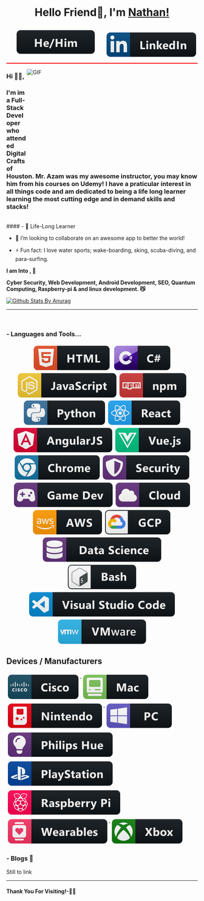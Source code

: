 # <h1 align="center">Hello Friend👋, I'm [Nathan!](https://code-blooded-dev.surge.sh) 
## <h2 align="center"> <img src="https://raw.githubusercontent.com/NathanNoSudo/NathanNoSudo/master/svg/pronouns/hehim.svg" ><a href="https://linkedin.com/in/nathanorris/">  <img href="https://linkedin.com/in/nathanorris" src="https://raw.githubusercontent.com/NathanNoSudo/NathanNoSudo/master/svg/social/linkedin.svg" alt="linkedin" style="float:right; align:right; margin:6px 4px"></a> 
  
<hr style="height:2px;border-width:0;color:gray;background-color:red">

<img align="right" height="270px" width="450px" alt="GIF" src="https://media.giphy.com/media/xT1XGzXhVgWRLN1Cco/giphy.gif" />

### Hi 🙋‍♂️,
### I'm im a Full-Stack Developer who attended DigitalCrafts of Houston. Mr. Azam was my awesome instructor, you may know him from his courses on Udemy! I have a praticular interest in all things code and am dedicated to being a life long learner learning the most cutting edge and in demand skills and stacks!
<br />
#### - 🔭 Life-Long Learner 

- 👯 I’m looking to collaborate on an awesome app to better the world!

- ⚡ Fun fact: I love water sports; wake-boarding, sking, scuba-diving, and para-surfing.

**I am Into , 🙏**

**Cyber Security, Web Development, Android Development, SEO, Quantum Computing, Raspberry-pi & and linux development. 😼**
<br />

[![Github Stats By Anurag](https://github-readme-stats.vercel.app/api?username=NathanNoSudo&show_icons=true&title_color=fff&icon_color=79ff97&text_color=9f9f9f&bg_color=151515)](https://github.com/anuraghazra/github-readme-stats)

*************

<br />

### - Languages and Tools...

<p align="center">

<!-- For more icons please follow  https://github.com/MikeCodesDotNET/ColoredBadges -->

 <img src="https://raw.githubusercontent.com/NathanNoSudo/NathanNoSudo/master/svg/dev/languages/html.svg" alt="html" style="vertical-align:top; margin:4px">    
<img src="https://raw.githubusercontent.com/NathanNoSudo/NathanNoSudo/master/svg/dev/languages/csharp.svg" alt="csharp" style="vertical-align:top; margin:4px"><img src="https://raw.githubusercontent.com/NathanNoSudo/NathanNoSudo/master/svg/dev/languages/js.svg" alt="js" style="vertical-align:top; margin:4px"><img src="https://raw.githubusercontent.com/NathanNoSudo/NathanNoSudo/master/svg/dev/services/npm.svg" alt="npm" style="vertical-align:top; margin:4px"><img src="https://raw.githubusercontent.com/NathanNoSudo/NathanNoSudo/master/svg/dev/languages/python.svg" alt="python" style="vertical-align:top; margin:4px"><img src="https://raw.githubusercontent.com/NathanNoSudo/NathanNoSudo/master/svg/dev/frameworks/react.svg" alt="react" style="vertical-align:top; margin:4px"><img src="svg/dev/frameworks/angular.svg" alt="angular" style="vertical-align:top; margin:4px"><img src="https://raw.githubusercontent.com/NathanNoSudo/NathanNoSudo/master/svg/dev/frameworks/vue.svg" alt="vue" style="vertical-align:top; margin:4px"><img src="https://raw.githubusercontent.com/NathanNoSudo/NathanNoSudo/master/svg/dev/misc/chrome.svg" alt="chrome" style="vertical-align:top; margin:4px"><img src="https://raw.githubusercontent.com/NathanNoSudo/NathanNoSudo/master/svg/dev/misc/security.svg" alt="security" style="vertical-align:top; margin:4px"><img src="https://raw.githubusercontent.com/NathanNoSudo/NathanNoSudo/master/svg/dev/misc/gamedev.svg" alt="gamedev" style="vertical-align:top; margin:4px"><img src="https://raw.githubusercontent.com/NathanNoSudo/NathanNoSudo/master/svg/dev/misc/cloud.svg" alt="cloud" style="vertical-align:top; margin:4px"><img src="https://raw.githubusercontent.com/NathanNoSudo/NathanNoSudo/master/svg/dev/services/aws.svg" alt="aws" style="vertical-align:top; margin:4px"><img src="https://raw.githubusercontent.com/NathanNoSudo/NathanNoSudo/master/svg/dev/services/gcp.svg" alt="gcp" style="vertical-align:top; margin:4px"><img src="https://raw.githubusercontent.com/NathanNoSudo/NathanNoSudo/master/svg/dev/misc/datascience.svg" alt="datascience" style="vertical-align:top; margin:4px"><img src="https://raw.githubusercontent.com/NathanNoSudo/NathanNoSudo/master/svg/dev/tools/bash.svg" alt="bash" style="vertical-align:top; margin:4px"><img src="https://raw.githubusercontent.com/NathanNoSudo/NathanNoSudo/master/svg/dev/tools/visualstudio_code.svg" alt="vscode" style="vertical-align:top; margin:4px"><img src="https://raw.githubusercontent.com/NathanNoSudo/NathanNoSudo/master/svg/dev/tools/vmware.svg" alt="vmware" style="vertical-align:top; margin:4px">

</p>

## Devices / Manufacturers
<p align="left">

  <a href="#">
    <img src="https://raw.githubusercontent.com/NathanNoSudo/NathanNoSudo/master/svg/devices/cisco.svg" alt="cisco" style="vertical-align:top; margin:6px 4px">
  </a>  

  <a href="#">
    <img src="https://raw.githubusercontent.com/NathanNoSudo/NathanNoSudo/master/svg/devices/mac.svg" alt="mac" style="vertical-align:top; margin:6px 4px">
  </a>  

  <a href="#">
    <img src="https://raw.githubusercontent.com/NathanNoSudo/NathanNoSudo/master/svg/devices/nintendo.svg" alt="nintendo" style="vertical-align:top; margin:6px 4px">
  </a>  

  <a href="#">
    <img src="https://raw.githubusercontent.com/NathanNoSudo/NathanNoSudo/master/svg/devices/pc.svg" alt="pc" style="vertical-align:top; margin:6px 4px">
  </a>  

  <a href="#">
    <img src="https://raw.githubusercontent.com/NathanNoSudo/NathanNoSudo/master/svg/devices/philips_hue.svg" alt="philips_hue" style="vertical-align:top; margin:6px 4px">
  </a>  

  <a href="#">
    <img src="https://raw.githubusercontent.com/NathanNoSudo/NathanNoSudo/master/svg/devices/playstation.svg" alt="playstation" style="vertical-align:top; margin:6px 4px">
  </a>  

  <a href="#">
    <img src="https://raw.githubusercontent.com/NathanNoSudo/NathanNoSudo/master/svg/devices/raspberrypi.svg" alt="raspberrypi" style="vertical-align:top; margin:6px 4px">
  </a>  

  <a href="#">
    <img src="https://raw.githubusercontent.com/NathanNoSudo/NathanNoSudo/master/svg/devices/wearables.svg" alt="wearables" style="vertical-align:top; margin:6px 4px">
  </a>  

  <a href="#">
    <img src="https://raw.githubusercontent.com/NathanNoSudo/NathanNoSudo/master/svg/devices/xbox.svg" alt="xbox" style="vertical-align:top; margin:6px 4px">
  </a>  

</p>

### - Blogs 🌱

<p>Still to link</p>


***********************************

#### Thank You For Visiting!-🙏🏼

<!--
**NathanNOSudo/NathanNOsudo** is a ✨ _special_ ✨ repository because its `README.md` (this file) appears on your GitHub profile.

Here are some ideas to get you started:

- 🔭 I’m currently working on ...
- 🌱 I’m currently learning ...
- 👯 I’m looking to collaborate on ...
- 🤔 I’m looking for help with building apps to help better the coding community and our users!
- 💬 Ask me about ...
- 📫 How to reach me: 
- 😄 Pronouns: ...
- ⚡ Fun fact: ...
-->
